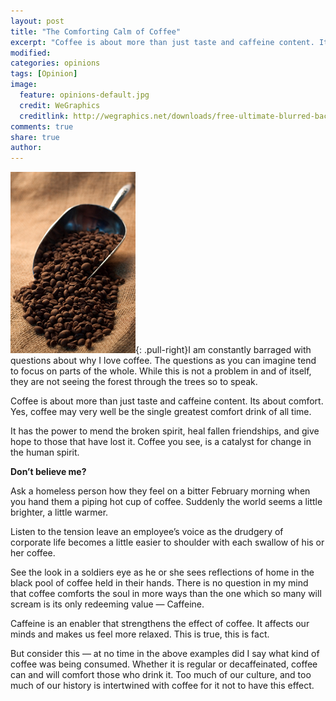 ```yaml
---
layout: post
title: "The Comforting Calm of Coffee"
excerpt: "Coffee is about more than just taste and caffeine content. Its about comfort. Yes, coffee may very well be the single greatest comfort drink of all time."
modified: 
categories: opinions
tags: [Opinion]
image:
  feature: opinions-default.jpg
  credit: WeGraphics
  creditlink: http://wegraphics.net/downloads/free-ultimate-blurred-background-pack/
comments: true
share: true
author: 
---
```

![Aerobie AeroPress](/images/bean-scoop.png){: .pull-right}I am constantly barraged with questions about why I love coffee. The questions as you can imagine tend to focus on parts of the whole.  While this is not a problem in and of itself, they are not seeing the forest through the trees so to speak.

Coffee is about more than just taste and caffeine content. Its about comfort. Yes, coffee may very well be the single greatest comfort drink of all time.

It has the power to mend the broken spirit, heal fallen friendships, and give hope to those that have lost it. Coffee you see, is a catalyst for change in the human spirit.

**Don’t believe me?**

Ask a homeless person how they feel on a bitter February morning when you hand them a piping hot cup of coffee. Suddenly the world seems a little brighter, a little warmer.

Listen to the tension leave an employee’s voice as the drudgery of corporate life becomes a little easier to shoulder with each swallow of his or her coffee.

See the look in a soldiers eye as he or she sees reflections of home in the black pool of coffee held in their hands.
There is no question in my mind that coffee comforts the soul in more ways than the one which so many will scream is its only redeeming value — Caffeine.

Caffeine is an enabler that strengthens the effect of coffee. It affects our minds and makes us feel more relaxed. This is true, this is fact.

But consider this — at no time in the above examples did I say what kind of coffee was being consumed. Whether it is regular or decaffeinated, coffee can and will comfort those who drink it. Too much of our culture, and too much of our history is intertwined with coffee for it not to have this effect. 